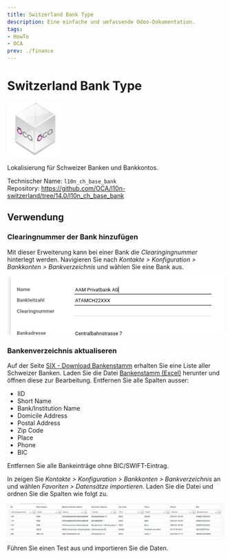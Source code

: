 ```yaml
---
title: Switzerland Bank Type
description: Eine einfache und umfassende Odoo-Dokumentation.
tags:
- HowTo
- OCA
prev: ./finance
---
```

# Switzerland Bank Type
![icon_oca_app](attachments/icon_oca_app.png)

Lokalisierung für Schweizer Banken und Bankkontos.

Technischer Name: `l10n_ch_base_bank`\
Repository: <https://github.com/OCA/l10n-switzerland/tree/14.0/l10n_ch_base_bank>

## Verwendung

### Clearingnummer der Bank hinzufügen

Mit dieser Erweiterung kann bei einer Bank die *Clearingingnummer* hinterlegt werden. Navigieren Sie nach *Kontakte > Konfiguration > Bankkonten > Bankverzeichnis* und wählen Sie eine Bank aus.

![](attachments/Switzerland%20Bank%20type%20Clearingnummer.png)

### Bankenverzeichnis aktualiseren

Auf der Seite [SIX - Download Bankenstamm](https://www.six-group.com/de/products-services/banking-services/interbank-clearing/online-services/download-bank-master.html) erhalten Sie eine Liste aller Schweizer Banken. Laden Sie die Datei [Bankenstamm (Excel)](https://api.six-group.com/api/epcd/bankmaster/v2/public/downloads/bcbankenstamm_e.xls) herunter und öffnen diese zur Bearbeitung. Entfernen Sie alle Spalten ausser:
* IID
* Short Name
* Bank/Institution Name
* Domicile Address
* Postal Address
* Zip Code
* Place
* Phone
* BIC

Entfernen Sie alle Bankeinträge ohne BIC/SWIFT-Eintrag.

In zeigen Sie *Kontakte > Konfiguration > Bankkonten > Bankverzeichnis* an und wählen *Favoriten > Datensätze importieren*. Laden Sie die Datei und ordnen Sie die Spalten wie folgt zu.

![](attachments/Switzerland%20Bank%20Type%20Spalte%20zuordnen.png)

Führen Sie einen Test aus und importieren Sie die Daten.